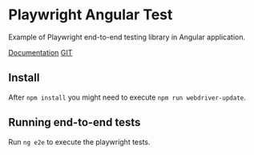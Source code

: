 # Playwright Angular Test

Example of Playwright end-to-end testing library in Angular application.

[Documentation](https://playwright.dev)
[GIT](https://github.com/microsoft/playwright)

## Install

After `npm install` you might need to execute `npm run webdriver-update`.

## Running end-to-end tests

Run `ng e2e` to execute the playwright tests.
